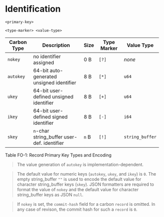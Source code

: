 # Identification

```
<primary-key>
```

```
<type-marker> <value-type>
```

Carbon Type | Description                                  | Size   | Type Marker | Value Type
------------|----------------------------------------------|--------|-------------|-------
`nokey`  | no identifier assigned    | 0 B | `[?]` | *none*
`autokey`  | 64-bit auto-generated unsigned identifier    | 8 B | `[*]` | `u64`
`ukey`   | 64-bit user-defined unsigned identifier      | 8 B | `[+]` | `u64`
`ikey`   | 64-bit user-defined signed identifier        | 8 B | `[-]` | `i64`
`skey`   |`n`-char string_buffer user-def. identifier | `n` B | `[!]` | `string_buffer`

<span class="caption">Table FO-1: Record Primary Key Types and Encoding</span>

> The value generation of `autokey` is implementation-dependent.

> The default value for numeric keys (`autokey`, `ukey`, and `ikey`) is `0`. The empty string_buffer `""` is used to encode the default value for character string_buffer keys (`skey`). JSON formatters are required to format the value of `nokey` and the default value for character string_buffer keys as JSON `null`.

> If `nokey` is set, the `commit-hash` field for a carbon `record` is omitted. In any case of revison, the commit hash for such a `record` is `0`.


